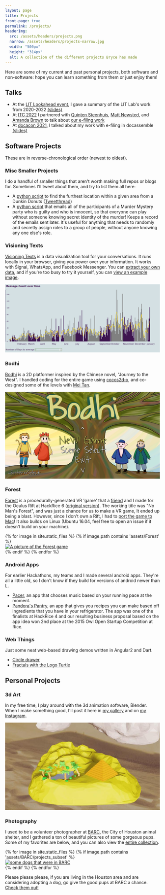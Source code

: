 ```yaml
---
layout: page
title: Projects
front-page: true
permalink: /projects/
headerImg:
  src: /assets/headers/projects.png
  narrow: /assets/headers/projects-narrow.jpg
  width: "500px"
  height: "314px"
  alt: A collection of the different projects Bryce has made
---
```


Here are some of my current and past personal projects, both software and non-software: hope you can learn something from them or just enjoy them!

## Talks

* At the [LIT Lookahead event](https://suffolklitlab.org/events/lookahead/), I gave a summary of the LIT Lab's work from 2020-2022 [(slides)](/litlookahead-slides)
* At [ITC 2022](https://www.lsc.gov/events/events/lscs-innovations-technology-conference) I partnered with [Quinten Steenhuis](https://www.nonprofittechy.com/), [Matt Newsted](https://www.illinoislegalaid.org/about/our-people/staff), and [Amanda Brown](https://lagniappelawlab.org/personnel/amanda-brown/) to talk about [our e-filing work](https://www.lsc.gov/2022-innovations-technology-conference-schedule)
* At [docacon 2021](https://docacon.com/), I talked about my work with e-filing in docassemble [(slides)](/docacon-slides)

## Software Projects 

These are in reverse-chronological order (newest to oldest).

### Misc Smaller Projects

I do a handful of smaller things that aren't worth making full repos or blogs for. Sometimes I'll tweet about them, and try to list them all here:

* A [python script](https://gist.github.com/BryceStevenWilley/15782cdb064991d383df076cf947dd92) to find the furthest location within a given area from a Dunkin Donuts ([Tweetthread](https://twitter.com/wowitisbryce/status/1432094270224220172))
* A [python script](https://gist.github.com/BryceStevenWilley/45570af2138b744e8e28ec0fd7421345) that emails all of the participants of a Murder Mystery party who is guilty and who is innocent, so that
  everyone can play without someone knowing secret identity of the murder! Keeps a record of the emails sent later. It's useful for anything that needs to randomly and secretly assign roles to a group
  of people, without anyone knowing any one else's role.


### Visioning Texts

[Visioning Texts][visioning_texts_page] is a data visualization tool for your conversations. It runs locally in your browser, giving you power over your information. It works with Signal, WhatsApp, and Facebook Messenger. You can [extract your own data](/visioning_texts/setup_instructions.html), and if you're too busy to try it yourself, you can [view an example image](/assets/visioning_texts_full.png).

![Visioning Texts Screenshot](/assets/visioning_texts.png)

### Bodhi

[Bodhi][bodhi-repo] is a 2D platformer inspired by the Chinese novel, "Journey to the West". I handled
coding for the entire game using [cocos2d-x](https://github.com/cocos2d/cocos2d-x), and
co-designed some of the levels with [Mei Tan](https://www.linkedin.com/in/meiflwr).

![Bodhi's Main Menu](/assets/bodhi_menu.png)

[//]: # (TODO: add gifs of gameplay.)

### Forest

[Forest][forest-repo] is a procedurally-generated VR 'game' that a [friend](https://github.com/pjh4) and
I made for the Oculus Rift at HackRice 6 ([original version](https://github.com/BryceStevenWilley/oculus-hackrice16)).  The working title was "No Man's Forest",
and was just a chance for us to make a VR game, It ended up being a blast.
However, since I don't own a Rift, I had to [port the game to Mac][forest-repo]! It also builds on Linux (Ubuntu 16.04, feel free to open an issue if it doesn't build on your machine).

<div class="gallery-wrap">
  {% for image in site.static_files %}
    {% if image.path contains 'assets/Forest' %}
        <div class="pictureBox">
            <div class="innerBox">
              <a href="{{ site.baseurl }}{{ image.path }}">
                <img src="{{ site.baseurl }}{{ image.path }}" alt="A picture of the Forest game">
              </a>
            </div>
        </div>
     {% endif %}
  {% endfor %}
</div>

[//]: # (TODO: add gif of admittedly boring gameplay)

### Android Apps

For earlier Hackathons, my teams and I made several android apps. They're all a little old,
so I don't know if they build for versions of android newer than L.

* [Pacer][pacer-repo], an app that chooses music based on your running pace at the moment.
* [Pandora's Pantry][pandora-repo], an app that gives you recipes you can make based off
  ingredients that you have in your refrigerator. The app was one of the finalists at HackRice 4
  and our resulting business proposal based on the app idea won 2nd place at the 2015
  Owl Open Startup Competition at Rice.

### Web Things

Just some neat web-based drawing demos written in Angular2 and Dart.

* [Circle drawer](/dart-projects/#/circles)
* [Fractals with the Logo Turtle](/dart-projects/#/logo)

[bodhi-repo]: https://github.com/BryceStevenWilley/JTTW
[visioning_texts_page]: https://BryceWilley.xyz/visioning_texts
[forest-repo]: https://github.com/BryceStevenWilley/forest_game
[pacer-repo]: https://github.com/jemitk/Pacer
[pandora-repo]: https://github.com/BryceStevenWilley/PandorasPantry

## Personal Projects

### 3d Art

In my free time, I play around with the 3d animation software, Blender. When I make something good, I'll post it here in [my gallery](/image-gallery) and on [my Instagram](https://www.instagram.com/newbmakingart/).

![A low-poly scene of a desert](/assets/blender/desert_low_poly.jpg)

### Photography

I used to be a volunteer photographer at [BARC](https://www.houstontx.gov/barc/), the City of Houston animal shelter, and I gathered a ton of beautiful pictures of some gorgeous pups.
Some of my favorites are below, and you can also view the [entire collection](/image-gallery#dog-pictures).

<div class="gallery-wrap">
  {% for image in site.static_files %}
    {% if image.path contains 'assets/BARC/projects_subset' %}
      <div class="pictureBox">
        <div class="innerBox">
          <a href="{{ site.baseurl }}{{ image.path }}">
            <img src="{{ site.baseurl }}{{ image.path }}" alt="some dogs that were in BARC">
          </a>
        </div>
      </div>
    {% endif %}
  {% endfor %}
</div>

Please please please, if you are living in the Houston area and are considering adopting a dog, go give the
good pups at BARC a chance. [Check them out!](http://barcly.houstonbarcfoundation.org/#!/home)

[//]: # (TODO: Add Theatre to personal projects: Put key points from Theatre resume here: Sound Design, Projection, etc)
